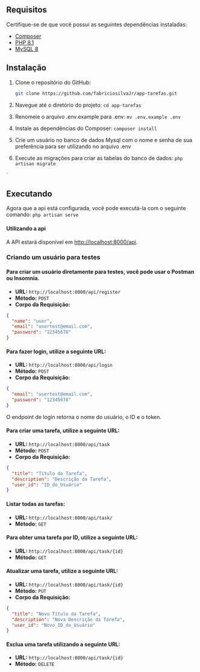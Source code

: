 

## Requisitos

Certifique-se de que você possui as seguintes dependências instaladas:

- [Composer](https://getcomposer.org/)
- [PHP 8.1](https://www.php.net/)
- [MySQL 8](https://www.mysql.com/)

## Instalação

1. Clone o repositório do GitHub:

   ```bash
   git clone https://github.com/fabriciosilvaJr/app-tarefas.git
   
2. Navegue até o diretório do projeto:
    `cd app-tarefas`

3. Renomeie o arquivo .env.example para .env:
   `mv .env.example .env`

4. Instale as dependências do Composer:
   `composer install`

5. Crie um usuário no banco de dados Mysql com o nome  e senha de sua preferência para ser utilizando no arquivo .env


6. Execute as migrações para criar as tabelas do banco de dados:
    `php artisan migrate`
   
`
    
## Executando

Agora que a api está configurada, você pode executá-la com o seguinte comando:
`php artisan serve`

#### Utilizando a api

A API estará disponível em [http://localhost:8000/api](http://localhost:8000/api).

### Criando um usuário para testes

#### Para criar um usuário diretamente para testes, você pode usar o Postman ou Insomnia.

- **URL:** `http://localhost:8000/api/register`
- **Método:** `POST`
- **Corpo da Requisição:**

```json
{
  "name": "user",
  "email": "usertest@email.com",
  "password": "12345678"
}
```


#### Para fazer login, utilize a seguinte URL:

- **URL:** `http://localhost:8000/api/login`
- **Método:** `POST`
- **Corpo da Requisição:**
  
```json
{
  "email": "usertest@email.com",
  "password": "12345678"
}
```

O endpoint de login retorna o nome do usuário, o ID e o token.

#### Para criar uma tarefa, utilize a seguinte URL:
- **URL:** `http://localhost:8000/api/task`
- **Método:** `POST`
- **Corpo da Requisição:**

```json
{
  "title": "Título da Tarefa",
  "description": "Descrição da Tarefa",
  "user_id": "ID_do_Usuário"
}
```
#### Listar todas as tarefas:
- **URL:** `http://localhost:8000/api/task/`
- **Método:** `GET`
  
#### Para obter uma tarefa por ID, utilize a seguinte URL:
- **URL:** `http://localhost:8000/api/task/{id}`
- **Método:** `GET`


#### Atualizar uma tarefa, utilize a seguinte URL:
- **URL:** `http://localhost:8000/api/task/{id}`
- **Método:**  `PUT`
- **Corpo da Requisição:**
  
```json
{
  "title": "Novo Título da Tarefa",
  "description": "Nova Descrição da Tarefa",
  "user_id": "Novo_ID_do_Usuário"
}
```
#### Exclua uma tarefa utilizando a seguinte URL:
- **URL:** `http://localhost:8000/api/task/{id}`
- **Método:** `DELETE`

